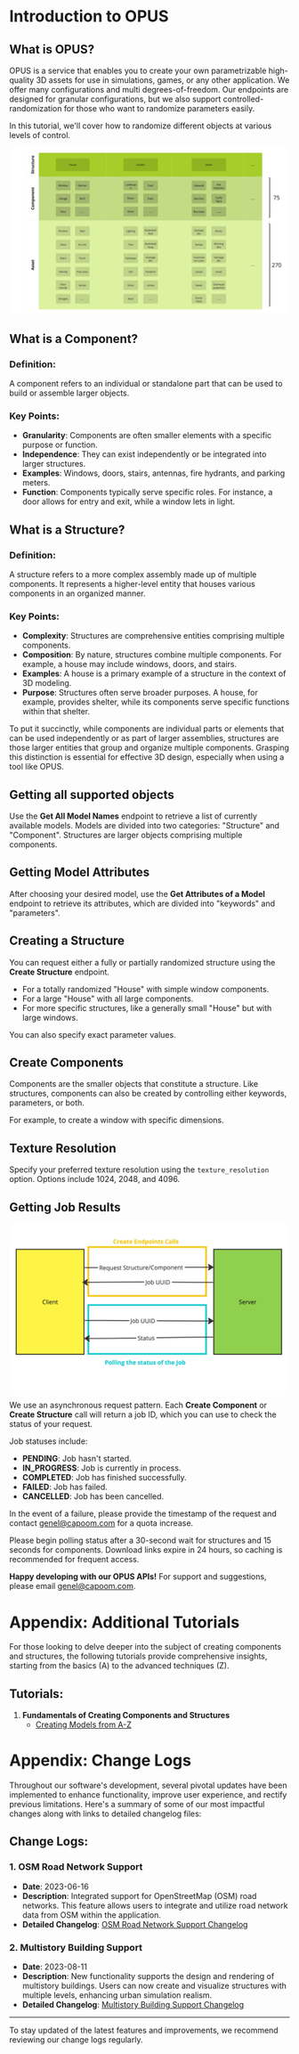 # Introduction to OPUS

## What is OPUS?
OPUS is a service that enables you to create your own parametrizable high-quality 3D assets for use in simulations, games, or any other application. We offer many configurations and multi degrees-of-freedom. Our endpoints are designed for granular configurations, but we also support controlled-randomization for those who want to randomize parameters easily.

In this tutorial, we'll cover how to randomize different objects at various levels of control.

![Granuality Levels](OPUSGranualityLevels.jpg)

## What is a Component?

### Definition:
A component refers to an individual or standalone part that can be used to build or assemble larger objects.

### Key Points:
- **Granularity**: Components are often smaller elements with a specific purpose or function.
- **Independence**: They can exist independently or be integrated into larger structures.
- **Examples**: Windows, doors, stairs, antennas, fire hydrants, and parking meters.
- **Function**: Components typically serve specific roles. For instance, a door allows for entry and exit, while a window lets in light.

## What is a Structure?

### Definition:
A structure refers to a more complex assembly made up of multiple components. It represents a higher-level entity that houses various components in an organized manner.

### Key Points:
- **Complexity**: Structures are comprehensive entities comprising multiple components.
- **Composition**: By nature, structures combine multiple components. For example, a house may include windows, doors, and stairs.
- **Examples**: A house is a primary example of a structure in the context of 3D modeling.
- **Purpose**: Structures often serve broader purposes. A house, for example, provides shelter, while its components serve specific functions within that shelter.

To put it succinctly, while components are individual parts or elements that can be used independently or as part of larger assemblies, structures are those larger entities that group and organize multiple components. Grasping this distinction is essential for effective 3D design, especially when using a tool like OPUS.

## Getting all supported objects
Use the **Get All Model Names** endpoint to retrieve a list of currently available models. Models are divided into two categories: "Structure" and "Component". Structures are larger objects comprising multiple components.

## Getting Model Attributes
After choosing your desired model, use the **Get Attributes of a Model** endpoint to retrieve its attributes, which are divided into "keywords" and "parameters".

## Creating a Structure
You can request either a fully or partially randomized structure using the **Create Structure** endpoint. 

- For a totally randomized "House" with simple window components.
- For a large "House" with all large components.
- For more specific structures, like a generally small "House" but with large windows.
  
You can also specify exact parameter values.

## Create Components
Components are the smaller objects that constitute a structure. Like structures, components can also be created by controlling either keywords, parameters, or both.

For example, to create a window with specific dimensions.

## Texture Resolution
Specify your preferred texture resolution using the `texture_resolution` option. Options include 1024, 2048, and 4096.

## Getting Job Results

![Polling](OPUSPolling.jpg)

We use an asynchronous request pattern. Each **Create Component** or **Create Structure** call will return a job ID, which you can use to check the status of your request.

Job statuses include:
- **PENDING**: Job hasn't started.
- **IN_PROGRESS**: Job is currently in process.
- **COMPLETED**: Job has finished successfully.
- **FAILED**: Job has failed.
- **CANCELLED**: Job has been cancelled.

In the event of a failure, please provide the timestamp of the request and contact [genel@capoom.com](mailto:genel@capoom.com) for a quota increase.

Please begin polling status after a 30-second wait for structures and 15 seconds for components. Download links expire in 24 hours, so caching is recommended for frequent access.

**Happy developing with our OPUS APIs!** For support and suggestions, please email [genel@capoom.com](mailto:genel@capoom.com).


# Appendix: Additional Tutorials

For those looking to delve deeper into the subject of creating components and structures, the following tutorials provide comprehensive insights, starting from the basics (A) to the advanced techniques (Z).

## Tutorials:

1. **Fundamentals of Creating Components and Structures**
   - [Creating Models from A-Z](tutorial1.md)
  


# Appendix: Change Logs

Throughout our software's development, several pivotal updates have been implemented to enhance functionality, improve user experience, and rectify previous limitations. Here's a summary of some of our most impactful changes along with links to detailed changelog files:

## Change Logs:

### 1. OSM Road Network Support
- **Date**: 2023-06-16
- **Description**: Integrated support for OpenStreetMap (OSM) road networks. This feature allows users to integrate and utilize road network data from OSM within the application.
- **Detailed Changelog**: [OSM Road Network Support Changelog](ROAD_SUPPORTS.md)

### 2. Multistory Building Support
- **Date**: 2023-08-11
- **Description**: New functionality supports the design and rendering of multistory buildings. Users can now create and visualize structures with multiple levels, enhancing urban simulation realism.
- **Detailed Changelog**: [Multistory Building Support Changelog](CHANGELOG.md)

---

To stay updated of the latest features and improvements, we recommend reviewing our change logs regularly.


  


